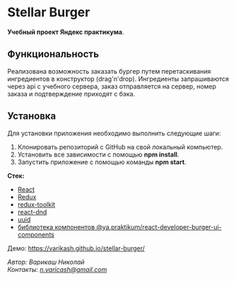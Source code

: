 # Stellar Burger

**Учебный проект Яндекс практикума**.

## Функциональность
Реализована возможность заказать бургер путем перетаскивания ингредиентов в конструктор (drag'n'drop). Ингредиенты запрашиваются через api с учебного сервера, заказ отправляется на сервер, номер заказа и подтверждение приходят с бэка. 

## Установка

Для установки приложения необходимо выполнить следующие шаги:  

1. Клонировать репозиторий с GitHub на свой локальный компьютер.
2. Установить все зависимости с помощью **npm install**.
3. Запустить приложение с помощью команды **npm start**.

**Стек:**
- [React](https://react.dev/)
- [Redux](https://react-redux.js.org/)
- [redux-toolkit](https://redux-toolkit.js.org/)
- [react-dnd](https://www.npmjs.com/package/react-dnd) 
- [uuid](https://www.npmjs.com/package/uuid)
- [библиотека компонентов @ya.praktikum/react-developer-burger-ui-components](https://yandex-practicum.github.io/react-developer-burger-ui-components/docs/)

Демо: https://varikash.github.io/stellar-burger/  

*Автор: Варикаш Николай*   
*Контакты: n.varicash@gmail.com*    
  
